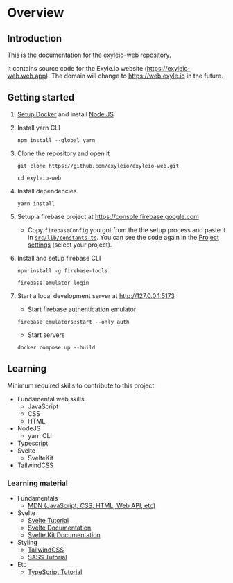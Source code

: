 # Overview

## Introduction

This is the documentation for the
[exyleio-web](https://github.com/exyleio/exyleio-web)
repository.

It contains source code for the Exyle.io website (https://exyleio-web.web.app).
The domain will change to https://web.exyle.io in the future.

## Getting started

1. [Setup Docker](/docs/contribution-guides/developers/docker) and install
   [Node.JS](https://nodejs.org)

2. Install yarn CLI

   ```
   npm install --global yarn
   ```

3. Clone the repository and open it

   ```
   git clone https://github.com/exyleio/exyleio-web.git
   ```

   ```
   cd exyleio-web
   ```

4. Install dependencies

   ```
   yarn install
   ```

5. Setup a firebase project at https://console.firebase.google.com

   - Copy `firebaseConfig` you got from the the setup process and paste it in
     [`src/lib/constants.ts`](https://github.com/exyleio/exyleio-web/blob/master/src/lib/constants.ts).
     You can see the code again in the
     [Project settings](https://console.firebase.google.com/project/_/settings/general/web)
     (select your project).

6. Install and setup firebase CLI

   ```
   npm install -g firebase-tools
   ```

   ```
   firebase emulator login
   ```

7. Start a local development server at http://127.0.0.1:5173

   - Start firebase authentication emulator

   ```
   firebase emulators:start --only auth
   ```

   - Start servers

   ```
   docker compose up --build
   ```

## Learning

Minimum required skills to contribute to this project:

- Fundamental web skills
  - JavaScript
  - CSS
  - HTML
- NodeJS
  - yarn CLI
- Typescript
- Svelte
  - SvelteKit
- TailwindCSS

### Learning material

- Fundamentals
  - [MDN (JavaScript, CSS, HTML, Web API, etc)](https://developer.mozilla.org/docs/Web)
- Svelte
  - [Svelte Tutorial](https://svelte.dev/tutorial)
  - [Svelte Documentation](https://svelte.dev/docs)
  - [Svelte Kit Documentation](https://kit.svelte.dev/docs)
- Styling
  - [TailwindCSS](https://tailwindcss.com/docs)
  - [SASS Tutorial](https://sass-lang.com/guide)
- Etc
  - [TypeScript Tutorial](https://www.typescripttutorial.net)
